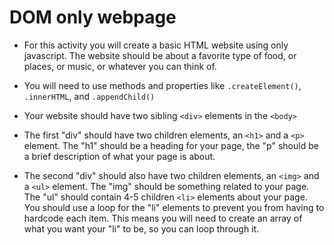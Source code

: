 # DOM only webpage

* For this activity you will create a basic HTML website using only javascript. The website should be about a favorite type of food, or places, or music, or whatever you can think of.

* You will need to use methods and properties like `.createElement()`, `.innerHTML`, and `.appendChild()`

* Your website should have two sibling `<div>` elements in the `<body>`

* The first "div" should have two children elements, an `<h1>` and a `<p>` element. The "h1" should be a heading for your page, the "p" should be a brief description of what your page is about.

* The second "div" should also have two children elements, an `<img>` and a `<ul>` element. The "img" should be something related to your page. The "ul" should contain 4-5 children `<li>` elements about your page. You should use a loop for the "li" elements to prevent you from having to hardcode each item. This means you will need to create an array of what you want your "li" to be, so you can loop through it.
